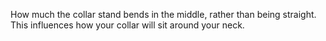 
How much the collar stand bends in the middle, rather than being straight. This influences how your collar will sit around your neck.